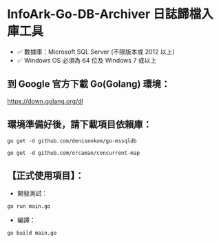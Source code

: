 # InfoArk-Go-DB-Archiver 日誌歸檔入庫工具
- ✅ 數據庫：Microsoft SQL Server (不限版本或 2012 以上)
- ✅ Windows OS 必須為 64 位及 Windows 7 或以上


## 到 Google 官方下載 Go(Golang) 環境：
https://down.golang.org/dl


## 環境準備好後，請下載項目依賴庫：
```
go get -d github.com/denisenkom/go-mssqldb

go get -d github.com/orcaman/concurrent-map
```

## 【正式使用項目】：
- 開發測試：
```
go run main.go
```

- 編譯：
```
go build main.go
```
